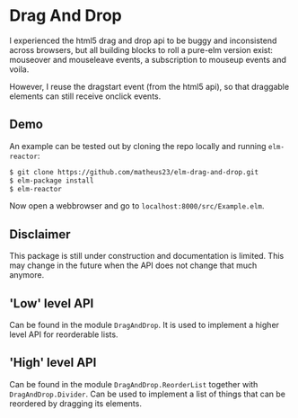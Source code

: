 # Drag And Drop

I experienced the html5 drag and drop api to be buggy and inconsistend across browsers, but all building blocks to roll a pure-elm version exist: mouseover and mouseleave events, a subscription to mouseup events and voila.

However, I reuse the dragstart event (from the html5 api), so that draggable elements can still receive onclick events.

## Demo

An example can be tested out by cloning the repo locally and running `elm-reactor`:

```sh
$ git clone https://github.com/matheus23/elm-drag-and-drop.git
$ elm-package install
$ elm-reactor
```

Now open a webbrowser and go to `localhost:8000/src/Example.elm`.

## Disclaimer

This package is still under construction and documentation is limited. This may change in the future when the API does not change that much anymore.

## 'Low' level API

Can be found in the module `DragAndDrop`. It is used to implement a higher level API for reorderable lists.

## 'High' level API

Can be found in the module `DragAndDrop.ReorderList` together with `DragAndDrop.Divider`. Can be used to implement a list of things that can be reordered by dragging its elements.

